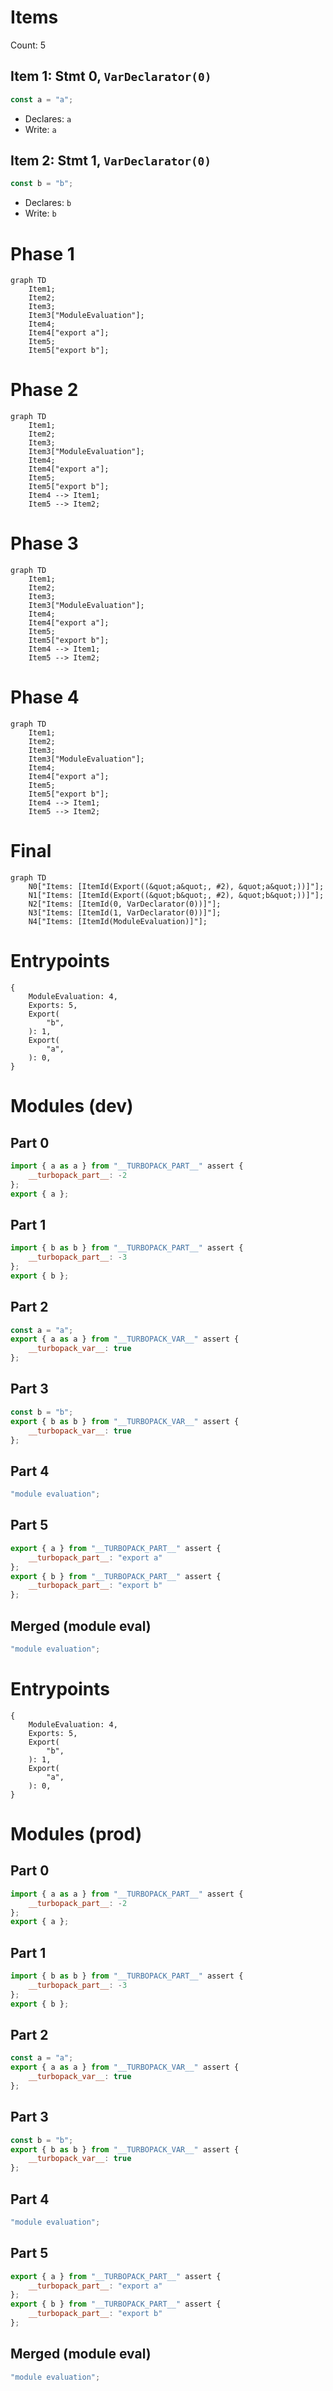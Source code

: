 # Items

Count: 5

## Item 1: Stmt 0, `VarDeclarator(0)`

```js
const a = "a";

```

- Declares: `a`
- Write: `a`

## Item 2: Stmt 1, `VarDeclarator(0)`

```js
const b = "b";

```

- Declares: `b`
- Write: `b`

# Phase 1
```mermaid
graph TD
    Item1;
    Item2;
    Item3;
    Item3["ModuleEvaluation"];
    Item4;
    Item4["export a"];
    Item5;
    Item5["export b"];
```
# Phase 2
```mermaid
graph TD
    Item1;
    Item2;
    Item3;
    Item3["ModuleEvaluation"];
    Item4;
    Item4["export a"];
    Item5;
    Item5["export b"];
    Item4 --> Item1;
    Item5 --> Item2;
```
# Phase 3
```mermaid
graph TD
    Item1;
    Item2;
    Item3;
    Item3["ModuleEvaluation"];
    Item4;
    Item4["export a"];
    Item5;
    Item5["export b"];
    Item4 --> Item1;
    Item5 --> Item2;
```
# Phase 4
```mermaid
graph TD
    Item1;
    Item2;
    Item3;
    Item3["ModuleEvaluation"];
    Item4;
    Item4["export a"];
    Item5;
    Item5["export b"];
    Item4 --> Item1;
    Item5 --> Item2;
```
# Final
```mermaid
graph TD
    N0["Items: [ItemId(Export((&quot;a&quot;, #2), &quot;a&quot;))]"];
    N1["Items: [ItemId(Export((&quot;b&quot;, #2), &quot;b&quot;))]"];
    N2["Items: [ItemId(0, VarDeclarator(0))]"];
    N3["Items: [ItemId(1, VarDeclarator(0))]"];
    N4["Items: [ItemId(ModuleEvaluation)]"];
```
# Entrypoints

```
{
    ModuleEvaluation: 4,
    Exports: 5,
    Export(
        "b",
    ): 1,
    Export(
        "a",
    ): 0,
}
```


# Modules (dev)
## Part 0
```js
import { a as a } from "__TURBOPACK_PART__" assert {
    __turbopack_part__: -2
};
export { a };

```
## Part 1
```js
import { b as b } from "__TURBOPACK_PART__" assert {
    __turbopack_part__: -3
};
export { b };

```
## Part 2
```js
const a = "a";
export { a as a } from "__TURBOPACK_VAR__" assert {
    __turbopack_var__: true
};

```
## Part 3
```js
const b = "b";
export { b as b } from "__TURBOPACK_VAR__" assert {
    __turbopack_var__: true
};

```
## Part 4
```js
"module evaluation";

```
## Part 5
```js
export { a } from "__TURBOPACK_PART__" assert {
    __turbopack_part__: "export a"
};
export { b } from "__TURBOPACK_PART__" assert {
    __turbopack_part__: "export b"
};

```
## Merged (module eval)
```js
"module evaluation";

```
# Entrypoints

```
{
    ModuleEvaluation: 4,
    Exports: 5,
    Export(
        "b",
    ): 1,
    Export(
        "a",
    ): 0,
}
```


# Modules (prod)
## Part 0
```js
import { a as a } from "__TURBOPACK_PART__" assert {
    __turbopack_part__: -2
};
export { a };

```
## Part 1
```js
import { b as b } from "__TURBOPACK_PART__" assert {
    __turbopack_part__: -3
};
export { b };

```
## Part 2
```js
const a = "a";
export { a as a } from "__TURBOPACK_VAR__" assert {
    __turbopack_var__: true
};

```
## Part 3
```js
const b = "b";
export { b as b } from "__TURBOPACK_VAR__" assert {
    __turbopack_var__: true
};

```
## Part 4
```js
"module evaluation";

```
## Part 5
```js
export { a } from "__TURBOPACK_PART__" assert {
    __turbopack_part__: "export a"
};
export { b } from "__TURBOPACK_PART__" assert {
    __turbopack_part__: "export b"
};

```
## Merged (module eval)
```js
"module evaluation";

```
